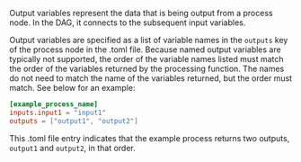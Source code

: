 Output variables represent the data that is being output from a process node. In the DAG, it connects to the subsequent input variables.

Output variables are specified as a list of variable names in the `outputs` key of the process node in the .toml file. Because named output variables are typically not supported, the order of the variable names listed must match the order of the variables returned by the processing function. The names do not need to match the name of the variables returned, but the order must match. See below for an example:
```toml
[example_process_name]
inputs.input1 = "input1"
outputs = ["output1", "output2"]
```
This .toml file entry indicates that the example process returns two outputs, `output1` and `output2`, in that order.